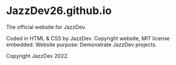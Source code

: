 # JazzDev26.github.io
The official website for JazzDev.

Coded in HTML & CSS by JazzDev. Copyright website, MIT license embedded. 
Website purpose: Demonstrate JazzDev projects. 

Copyright JazzDev 2022. 
